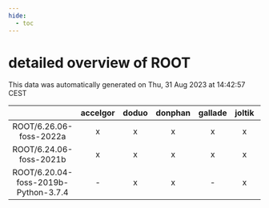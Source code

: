 ```yaml
---
hide:
  - toc
---
```


detailed overview of ROOT
=========================


This data was automatically generated on Thu, 31 Aug 2023 at 14:42:57 CEST  

| |accelgor|doduo|donphan|gallade|joltik|skitty|swalot|victini|
| :---: | :---: | :---: | :---: | :---: | :---: | :---: | :---: | :---: |
|ROOT/6.26.06-foss-2022a|x|x|x|x|x|x|x|x|
|ROOT/6.24.06-foss-2021b|x|x|x|x|x|x|x|x|
|ROOT/6.20.04-foss-2019b-Python-3.7.4|-|x|x|-|x|x|-|x|
